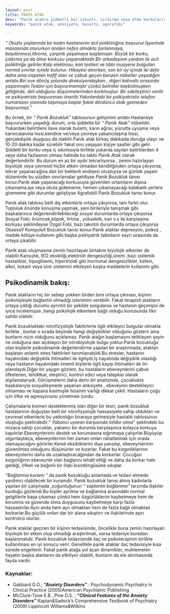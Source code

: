 ```yaml
---
layout: post
title: PANİK ATAK
desc: "Panik atakta şiddetli bir sıkıntı, çıldırma veya ölme korkularıyla birlikte çarpıntı, başdönmesi, titreme, yabancılaşma  belirtileri vardır."
keywords: "panik atak, anksiyete, bunaltı, agorafobi"

---
```


_“ Otuzlu  yaşlarında bir kadın   hastanenin acil polikliniğine  başvurur.İşyerinde  masasında  otururken
aniden nefes almakta  zorlanmaya, başdönmesi,titreme, çarpıntı yaşamaya başlamıştır.  Büyük bir korku,
çıldırma ya da ölme korkusu yaşamaktadır.Bir arkadaşının  yardımı ile  acil polikliniğe gelirler.Kalp
elektrosu, kan testleri ve  tıbbi muayene bulguları normal sınırlar içinde bulunur. Hikayesi alınırken,  son
bir ay içinde  iki defa  daha ama nispeten hafif olan ve çabuk geçen  benzeri  nöbetler yaşadığını
anlatır.Biri  eve dönüş yolunda  direksiyondayken   , diğeri kahvaltı sırasında  yaşanmıştır.Tedavi için
başvurmamıştır  çünkü  belirtiler kaybolmuşken  gittiğinde,  deli olduğunu düşünmelerinden  korkmuştur.
Bir sakileştirici verilir ve  psikiyatriste başvurması  önerilir.Yakınlardaki  bir psikiyatristin telefon
numarasını yanında taşımaya başlar fakat dördüncü atak  gelmeden başvurmaz.”_

Bu  örnek,  bir _“ Panik Bozukluk”_  tablosunun gelişimini anlatır.Hastaneye başvururken  yaşadığı  durum,
orta şiddette bir _“ Panik Atak”_  nöbetidir. Yukardaki  belirtilere  ilave  olarak  bulantı,  karın ağrısı,
yücutta  uyuşma  veya  karıncalanma  hissi,kendine  ve/veya çevreye yabancılaşma  hissi, gerçekdışılık
duygusu da  olabilir.Panik atak birkaç dakikada  doruğa   ulaşır ve 10-20  dakika  kadar sürebilir  fakat
onu yaşayan  kişiye saatler gibi gelir. Şiddetli bir korku  veya iç sıkıntısıyla birlikte  yukarda sayılan
belirtilerden  4  veya daha fazlasının  olması  halinde bu tablo  _Panik  Atak_  olarak  değerlendirilir. Bu
durum en az bir aydır  tekrarlıyorsa , zemin hazırlayan  biyolojik  veya  çevresel  hiçbir  etken olmadan
kendiliğinden ortaya  çıkıyorsa,  tekrar  yaşanacağına  dair bir  beklenti  endişesi   oluştuysa   ve  günlük
yaşam  düzeninde   bu yüzden  sınırlamalar  geldiyse   _Panik  Bozukluk_  tanısı  konur.Panik  atak
yaşanacağı korkusuyla  güvenilen  ortamların dışına  çıkamama,işe veya okula gidememe, hemen
çıkamayacağı kalabalık yerlere girememe  gibi durumlar geliştiyse  Agrafobili Panik Bozukluk  tanısı konur.

Panik atak tablosu  belli  dış etkenlerle  ortaya  çıkıyorsa, tanı farklı olur.  Topluluk önünde konuşma
yapmak, yeni birileriyle tanışmak gibi  başkalarınca değerlendirilebileceği  sosyal durumlarda  ortaya
çıkıyorsa Sosyal Fobi;  örümcek,köpek, fırtına  , yükseklik, kan  v.s ile karşılaşma korkusu  şeklindeyse
Özgül Fobi, bazı takıntılı durumlarda  ortaya  çıkıyorsa  Obsessif Kompulsif  Bozukluk  tanısı konur.Panik
ataklar depresyon,  psikoz  ,  madde kötüye  kullanımı  gibi başka  psikiyatrik  tabloların seyri sırasında da
ortaya çıkabilir.

Panik atak oluşmasına  zemin hazırlayan birtakım  biyolojik  etkenler de olabilir.Kansızlık, B12
eksikliği,elektrolit  dengesizliği,üremi ,bazı sistemik  hastalıklar, hipoglisemi, hipertiroidi gibi  hormonal
dengesizlikler, kafein, alkol, kokain  veya  sinir sistemini etkileyen  başka  maddelerin kullanımı gibi.

## Psikodinamik  bakış:

Panik  atakların  hiç bir  sebep yokken  birden bire  ortaya  çıkması,   kişinin  psikolojisiyle  bağlantılı
olmadığı izlenimini    verebilir.  Fakat terapisti  atakların ortaya  çıktığı durumu  ayrıntılı bir şekilde
sorgularsa  ve  hastanın  geçmişini  de  iyice  incelemişse  ,hangi  psikolojik  etkenlere  bağlı  olduğu
konusunda fikir sahibi olabilir.

Panik bozukluktaki  nörofizyolojik   faktörlerle ilgili  etkileyici  bulgular  olmakla birlikte ,  bunlar  o sırada
beyinde hangi  değişiklikler  olduğunu  gösterir  ama  bunların  niçin olduğunu  açıklamaz. Panik atağın
başlamasını  tetikleyen şeyin  ne  olduğuna dair  açıklayıcı bir  nörobiyolojik  bulgu yoktur.Panik
bozukluğu olan kişilerle  psikodinamik  değerlendirme yapılan bir araştırmada, atakları başlatan anlamlı
stres  faktörleri  tanımlanabildi.Bu stresler,  hastanın hayatındaki   değişiklik ihtimalleri ile ilgiliydi.İş
hayatında  değişiklik olasılığı  veya hastanın  hayatındaki  önemli  kişilerle ilgili  kayıp ihtimalleri de  ön
plandaydı.Diğer bir  yaygın  gözlem, bu hastaların ebeveynlerini  çabuk öfkelenen,  tehditkar, eleştirici,
kontrol edici veya  talepkar olarak  algılamalarıydı. Görüşmelerin daha derin bir analizinde, çocuklukta
başkalarıyla sosyalleşmede yaşanan  anksiyete , ebeveynin destekleyici olmaması  ve kapana kısılmışlık
hissinin varlığı dikkat çekti. Hastaların çoğu için öfke ve  agresyonunu  yönetmek zordu.

Çalışmalarla kısmen desteklenmiş olan diğer bir  teori, panik bozukluk hastalarının doğuştan  belli bir
nörofizyolojik   hassasiyete sahip oldukları ve  çevresel  etkenlerle bu   yatkınlığın  biraraya  gelmesiyle
hastalık tablosunun oluştuğu şeklindedir._” Yabancı uyaran karşısında inhibe olma”_  şeklindeki bu mizaca
sahip çocuklar, yabancı bir durumla karşılaşınca kolayca  korkuya kapılırlar.Ebeveynlerinin  destek ve
korumasına sığınmaya çalışırlar.Büyüyüp olgunlaştıkça, ebeveynlerinin her zaman  onları rahatlatmak
için orada olamayacağını  görürler.Kendi  eksikliklerini  dışa  yansıtıp, ebeveynlerinin  güvenilmez
olduğunu  düşünürler ve  kızarlar. Fakat bu kızgınlıklarının  ebeveynlerini  daha da  uzaklaştıracağından
da  korkarlar. Çocuğun kızgınlığının  ebeveynle  olan bağlarını tehdit ettiği ve  daha da  korkar hale
geldiği, öfkeli ve bağımlı bir ilişki kısırdöngüsüne  sıkışlar.

_“Bağlanma  kuramı “_  da  panik bozukluğu  anlamada ve tedavi etmede yardımcı olabilecek bir kuramdır.
Panik bozukluk tanısı almış   kadınlarla  yapılan  bir çalışmada ,çoğunluğunun _“ saplantılı bağlanma”_
tarzında  ilişkiler kurduğu gözlendi.Bu kişiler  ayrılma ve bağlanma  arasındaki normal  gelgitlerle başa
çıkamaz  çünkü hem  özgürlüklerini  kaybetmeye  hem de  korunma ve güvende olma duygusunu
kaybetmeye  karşı  fazla  hassastırlar.Aynı anda hem ayrı olmaktan hem de fazla  bağlı olmaktan
korkarlar.Bu güçlük onları dar bir alana sıkıştırır ve  ilişkilerinde aşırı kontrolcü olurlar.

Panik  ataklar geçiren   bir kişinin tedavisinde,  öncelikle   buna zemin hazırlayan  biyolojik bir etken  olup
olmadığı araştırılmalı, varsa tedaviye buradan başlanmalıdır. Panik bozukluk tedavisinde  ilaç ve
psikoterapinin birlikte kullanılması en  iyi sonucu verir. Genellikle  panik ataklar  ilaç tedavisiyle kısa
sürede engellenir.  Fakat  panik atağa  yol açan  dinamikler,  muhtemelen  hayatın başka alanlarını da
etkiliyor olabilir, bunların da ele alınmasında fayda vardır.

### Kaynaklar:

* Gabbard G.O.; ___“Anxiety  Disorders”___ : Psychodynamic  Psychiatry  in Clinical Practice (2005)American Psychiatric  Publishing
* McClure-Tone E.B. ,Pine D.S. ; ___“Clinical Features of the Anxiety Disorders”___  Kaplan&Sadock’s Comprehensive  Textbook of Psychiatry (2009) Lippincott Williams&Wilkins
